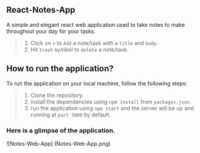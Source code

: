 ## React-Notes-App
A simple and elegant react web application used to take notes to make throughout your day for your tasks.
>1. Click on `+` to `Add` a note/task with a `title` and `body`.
>2. Hit `trash` symbol to `delete` a note/task.

## How to run the application?
To run the application on your local machine, follow the following steps:
>1. Clone the repository.
>2. install the dependencies using `npm install` from `packages.json`.
>3. run the application using `npm start` and the server will be up and running at `port 3000` by default.

### Here is a glimpse of the application.
![Notes-Web-App] (Notes-Web-App.png)